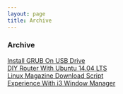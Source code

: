 ```yaml
---
layout: page
title: Archive
---
```


### Archive

[Install GRUB On USB Drive](/kevydotvinu.github.io/Install-GRUB-on-USB-drive)  
[DIY Router With Ubuntu 14.04 LTS](/kevydotvinu.github.io/DIY-Router-With-Ubuntu-14.04-LTS)  
[Linux Magazine Download Script](/kevydotvinu.github.io/Linux-Magazines-Download-Script)  
[Experience With i3 Window Manager](Experience-With-i3_Window-Manager)  

